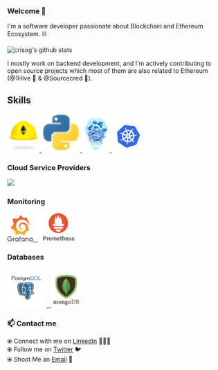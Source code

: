### Welcome 👋

<!--
**crisog/crisog** is a ✨ _special_ ✨ repository because its `README.md` (this file) appears on your GitHub profile.
-->

I'm a software developer passionate about Blockchain and Ethereum Ecosystem. ⛓️

![crisog's github stats](https://github-readme-stats.vercel.app/api?username=crisog&hide=issues&show_icons=true&theme=onedark)

I mostly work on backend development, and I'm actively contributing to open source projects which most of them are also related to Ethereum (@1Hive 🐝 & @Sourcecred 🌾).

## Skills

<p float="left">
  <a href="http://hardhat.org/" target="_blank" >
    <img src="https://raw.githubusercontent.com/crisog/crisog/master/assets/hardhat.gif"  height="75" />
  </a>
  <a href="http://python.org/" target="_blank" >
    <img src="https://raw.githubusercontent.com/crisog/crisog/master/assets/python.gif"  height="90" />
  </a>
  <a href="https://www.docker.com/" target="_blank" >
    <img src="https://raw.githubusercontent.com/crisog/crisog/master/assets/docker.gif"  height="80" /> 
  </a>
  <a href="https://kubernetes.io/" target="_blank" >
    <img src="https://raw.githubusercontent.com/crisog/crisog/master/assets/k8s.gif"  height="75" />
  </a>
 </p>
  
### Cloud Service Providers
  
 <p float="left">
  <a href="https://aws.amazon.com/" target="_blank" >
    <img src="https://raw.githubusercontent.com/crisog/crisog/master/assets/aws.gif"  height="75" />
  </a>
 </p>
  
### Monitoring
  
 <p float="left">
  <a href="https://grafana.com/" target="_blank" >
    <img src="https://raw.githubusercontent.com/crisog/crisog/master/assets/grafana.gif" height="60" />&nbsp;&nbsp;
  </a>
  <a href="https://prometheus.io/" target="_blank" >
    <img src="https://raw.githubusercontent.com/crisog/crisog/master/assets/prometheus.gif" height="65" />
  </a>
</p>

### Databases
  
 <p float="left">
  <a href="https://www.postgresql.org/" target="_blank" >
    <img src="https://raw.githubusercontent.com/crisog/crisog/master/assets/postgresql.gif" height="90" />&nbsp;&nbsp;
  </a>
  <a href="https://www.mongodb.com/" target="_blank" >
    <img src="https://raw.githubusercontent.com/crisog/crisog/master/assets/mongo.gif" height="80" />
  </a>
</p>

### 📫 Contact me

  ⦿ Connect with me on [LinkedIn](https://www.linkedin.com/in/crisog/) 👨🏻‍💻 <br>
  ⦿ Follow me on [Twitter](https://twitter.com/0xOrtega) 🐦 <br>
  ⦿ Shoot Me an [Email](mailto:ortega.cpp@gmail.com) 💌 <br>


